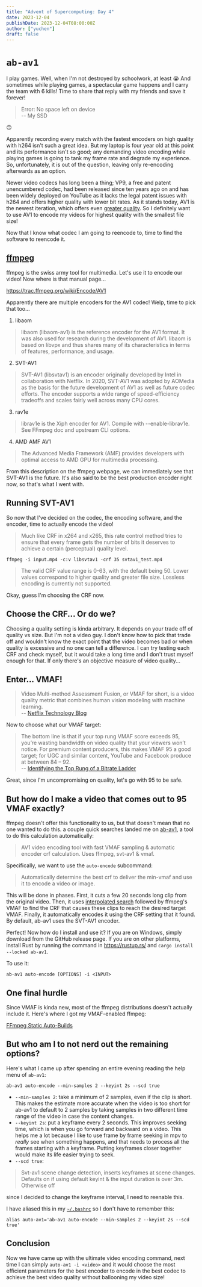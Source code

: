 ```yaml
---
title: "Advent of Supercomputing: Day 4"
date: 2023-12-04
publishDate: 2023-12-04T08:00:00Z
author: ["yuchen"]
draft: false
---
```


# `ab-av1`

I play games.  Well, when I'm not destroyed by schoolwork, at least 😭  And sometimes while playing
games, a spectacular game happens and I carry the team with 6 kills!  Time to share that reply with
my friends and save it forever!

> Error: No space left on device  
> -- My SSD

🙃

Apparently recording every match with the fastest encoders on high quality with h264 isn't such a
great idea.  But my laptop is four year old at this point and its performance isn't so good; any
demanding video encoding while playing games is going to tank my frame rate and degrade my
experience.  So, unfortunately, it is out of the question, leaving only re-encoding afterwards as an
option.

Newer video codecs has long been a thing; VP9, a free and patent unencumbered codec,
had been released since ten years ago on and has been widely deployed on YouTube as it lacks the
legal patent issues with h264 and offers higher quality with lower bit rates.  As it stands today,
AV1 is the newest iteration, which offers even [greater quality](https://engineering.fb.com/2018/04/10/video-engineering/av1-beats-x264-and-libvpx-vp9-in-practical-use-case/).  So I definitely want to use AV1 to encode my videos for highest quality with the
smallest file size!

Now that I know what codec I am going to reencode to, time to find the software to reencode it.

## [ffmpeg](https://en.wikipedia.org/wiki/FFmpeg)

ffmpeg is the swiss army tool for multimedia.  Let's use it to encode our video!  Now where is that
manual page...

<https://trac.ffmpeg.org/wiki/Encode/AV1>

Apparently there are multiple encoders for the AV1 codec!  Welp, time to pick that too...

1. libaom
> libaom (libaom-av1) is the reference encoder for the AV1 format. It was also used for research
> during the development of AV1. libaom is based on libvpx and thus shares many of its
> characteristics in terms of features, performance, and usage.
2. SVT-AV1
> SVT-AV1 (libsvtav1) is an encoder originally developed by Intel in collaboration with Netflix.
> In 2020, SVT-AV1 was adopted by AOMedia as the basis for the future development of AV1 as well as
> future codec efforts. The encoder supports a wide range of speed-efficiency tradeoffs and scales
> fairly well across many CPU cores.
3. rav1e
>  librav1e is the Xiph encoder for AV1. Compile with --enable-librav1e. See ​FFmpeg doc and ​upstream CLI options.
4. AMD AMF AV1
> The Advanced Media Framework (AMF) provides developers with optimal access to AMD GPU for
> multimedia processing.

From this description on the ffmpeg webpage, we can immediately see that SVT-AV1 is the future.
It's also said to be the best production encoder right now, so that's what I went with.

## Running SVT-AV1

So now that I've decided on the codec, the encoding software, and the encoder, time to actually
encode the video!

> Much like CRF in x264 and x265, this rate control method tries to ensure that every frame gets the
> number of bits it deserves to achieve a certain (perceptual) quality level.

`ffmpeg -i input.mp4 -c:v libsvtav1 -crf 35 svtav1_test.mp4`

> The valid CRF value range is 0-63, with the default being 50. Lower values correspond to higher
> quality and greater file size. Lossless encoding is currently not supported.

Okay, guess I'm choosing the CRF now.

## Choose the CRF...  Or do we?

Choosing a quality setting is kinda arbitrary.  It depends on your trade off of quality vs size.
But I'm not a video guy.  I don't know how to pick that trade off and wouldn't know the exact point
that the video becomes bad or when quality is excessive and no one can tell a difference.  I can try
testing each CRF and check myself, but it would take a long time and I don't trust myself enough for
that.  If only there's an objective measure of video quality...

## Enter... VMAF!

> Video Multi-method Assessment Fusion, or VMAF for short, is a video quality metric that combines
> human vision modeling with machine learning.  
> -- [Netflix Technology Blog](https://netflixtechblog.com/vmaf-the-journey-continues-44b51ee9ed12)

Now to choose what our VMAF target:

> The bottom line is that if your top rung VMAF score exceeds 95, you’re wasting bandwidth on video
> quality that your viewers won’t notice. For premium content producers, this makes VMAF 95 a good
> target; for UGC and similar content, YouTube and Facebook produce at between 84 – 92.  
> -- [Identifying the Top Rung of a Bitrate Ladder](https://ottverse.com/top-rung-of-encoding-bitrate-ladder-abr-video-streaming/)

Great, since I'm uncompromising on quality, let's go with 95 to be safe.

## But how do I make a video that comes out to 95 VMAF exactly?

ffmpeg doesn't offer this functionality to us, but that doesn't mean that no one wanted to do this.
a couple quick searches landed me on [ab-av1](https://github.com/alexheretic/ab-av1), a tool to do
this calculation automatically:

> AV1 video encoding tool with fast VMAF sampling & automatic encoder crf calculation. Uses ffmpeg,
> svt-av1 & vmaf.

Specifically, we want to use the `auto-encode` subcommand:

> Automatically determine the best crf to deliver the min-vmaf and use it to encode a video or
> image.

This will be done in phases.  First, it cuts a few 20 seconds long clip from the original video.
Then, it uses [interpolated search](https://en.wikipedia.org/wiki/Interpolation_search) followed by
ffmpeg's VMAF to find the CRF that causes these clips to reach the desired target VMAF.  Finally, it
automatically encodes it using the CRF setting that it found.  By default, ab-av1 uses the SVT-AV1
encoder.

Perfect!  Now how do I install and use it?  If you are on Windows, simply download from the GitHub
release page.  If you are on other platforms, install Rust by running the command in
<https://rustup.rs/> and `cargo install --locked ab-av1`.

To use it:

`ab-av1 auto-encode [OPTIONS] -i <INPUT>`

## One final hurdle

Since VMAF is kinda new, most of the ffmpeg distributions doesn't actually include it.  Here's where
I got my VMAF-enabled ffmpeg:

[FFmpeg Static Auto-Builds](https://github.com/BtbN/FFmpeg-Builds/releases/tag/latest)

 ## But who am I to not nerd out the remaining options?

Here's what I came up after spending an entire evening reading the help menu of `ab-av1`:

`ab-av1 auto-encode --min-samples 2 --keyint 2s --scd true`

- `--min-samples 2`: take a minimum of 2 samples, even if the clip is short.  This makes the
  estimate more accurate when the video is too short for ab-av1 to default to 2 samples by taking
  samples in two different time range of the video in case the content changes.
- `--keyint 2s`: put a keyframe every 2 seconds.  This improves seeking time, which is when you go
  forward and backward on a video.  This helps me a lot because I like to use frame by frame seeking
  in mpv to _really_ see when something happens, and that needs to process all the frames starting
  with a keyframe.  Putting keyframes closer together would make its life easier trying to seek.
- `--scd true`:
> Svt-av1 scene change detection, inserts keyframes at scene changes. Defaults on if using default
> keyint & the input duration is over 3m. Otherwise off

  since I decided to change the keyframe interval, I need to reenable this.

I have aliased this in my [`~/.bashrc`](https://git.duckduckwhale.com/DuckDuckWhale/dotfiles/src/branch/main/auto/bash/bash)
so I don't have to remember this:

`alias auto-av1='ab-av1 auto-encode --min-samples 2 --keyint 2s --scd true'`

## Conclusion

Now we have came up with the ultimate video encoding command, next time I can simply `auto-av1 -i
<video>` and it would choose the most efficient parameters for the best encoder to encode in the
best codec to achieve the best video quality without ballooning my video size!
